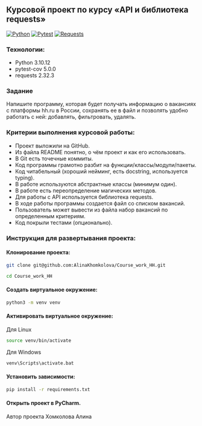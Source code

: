 ## Курсовой проект по курсу «API и библиотека requests»

[![Python](https://img.shields.io/badge/-Python-464646?style=flat-square&logo=Python)](https://www.python.org/)
[![Pytest](https://img.shields.io/badge/-Pytest-464646?style=flat-square&logo=Pytest)](https://docs.pytest.org/en/8.2.x/)
[![Requests](https://img.shields.io/badge/-Requests-464646?style=flat-square&logo=Requests)](https://pypi.org/project/requests/)

### Технологии:

- Python 3.10.12
- pytest-cov 5.0.0
- requests 2.32.3

### Задание

Напишите программу, которая будет получать информацию о
вакансиях с платформы hh.ru в России, сохранять ее в файл и
позволять удобно работать с ней: добавлять, фильтровать, удалять.

### Критерии выполнения курсовой работы:

- Проект выложили на GitHub.
- Из файла README понятно, о чём проект и как его использовать.
- В Git есть точечные коммиты.
- Код программы грамотно разбит на функции/классы/модули/пакеты.
- Код читабельный (хороший нейминг, есть docstring, используется typing).
- В работе используются абстрактные классы (минимум один).
- В работе есть переопределение магических методов.
- Для работы с API используется библиотека requests.
- В ходе работы программы создается файл со списком вакансий.
- Пользователь может вывести из файла набор вакансий по определенным критериям.
- Код покрыли тестами (опционально).

### Инструкция для развертывания проекта:

#### Клонирование проекта:

```bash
git clone git@github.com:AlinaKhomkolova/Course_work_HH.git
```

```bash
cd Course_work_HH
```

#### Создать виртуальное окружение:

```bash
python3 -m venv venv
```

#### Активировать виртуальное окружение:

Для Linux

```bash
source venv/bin/activate
```

Для Windows

```bash
venv\Scripts\activate.bat
```

#### Установить зависимости:

```bash
pip install -r requirements.txt
```

#### Открыть проект в PyCharm.

Автор проекта Хомколова Алина